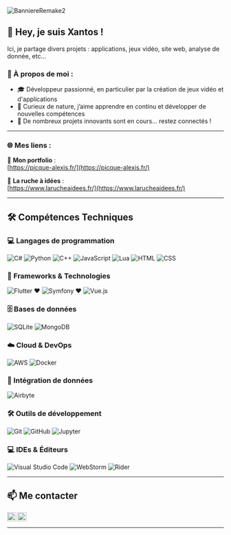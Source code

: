 ![BanniereRemake2](https://github.com/user-attachments/assets/84de22f5-d0c7-4f80-8203-58ad15bd0b32)

## 👋 Hey, je suis Xantos ! 
Ici, je partage divers projets : applications, jeux vidéo, site web, analyse de donnée, etc... 

### 🌟 À propos de moi :
- 🎓 Développeur passionné, en particulier par la création de jeux vidéo et d'applications
- 🌱 Curieux de nature, j’aime apprendre en continu et développer de nouvelles compétences
- 🚀 De nombreux projets innovants sont en cours... restez connectés !

---

### 🌐 Mes liens :
🐼 **Mon portfolio** :  
[https://picque-alexis.fr/](https://picque-alexis.fr/)

🐝 **La ruche à idées** :  
[https://www.larucheaidees.fr/](https://www.larucheaidees.fr/)

---

## 🛠️ Compétences Techniques

### 💻 Langages de programmation
![C#](https://img.shields.io/badge/Code-C%23-239120?logo=csharp&logoColor=white)
![Python](https://img.shields.io/badge/Code-Python-3776AB?logo=python&logoColor=white)
![C++](https://img.shields.io/badge/Code-C++-00599C?logo=cplusplus&logoColor=white)
![JavaScript](https://img.shields.io/badge/Code-JavaScript-F7DF1E?logo=javascript&logoColor=black)
![Lua](https://img.shields.io/badge/Code-Lua-2C2D72?logo=lua&logoColor=white)
![HTML](https://img.shields.io/badge/Code-HTML-E34F26?logo=html5&logoColor=white)
![CSS](https://img.shields.io/badge/Code-CSS-1572B6?logo=css3&logoColor=white)

### 🚀 Frameworks & Technologies
![Flutter ❤️](https://img.shields.io/badge/Flutter-%E2%9D%A4-02569B?logo=flutter&logoColor=white)
![Symfony ❤️](https://img.shields.io/badge/Symfony-%E2%9D%A4-000000?logo=symfony&logoColor=white)
![Vue.js](https://img.shields.io/badge/Vue.js-4FC08D?logo=vue.js&logoColor=white)

### 🗄️ Bases de données
![SQLite](https://img.shields.io/badge/SQLite-003B57?logo=sqlite&logoColor=white)
![MongoDB](https://img.shields.io/badge/MongoDB-47A248?logo=mongodb&logoColor=white)

### ☁️ Cloud & DevOps
![AWS](https://img.shields.io/badge/AWS-FF9900?logo=amazon-aws&logoColor=white)
![Docker](https://img.shields.io/badge/Docker-2496ED?logo=docker&logoColor=white)

### 🔄 Intégration de données
![Airbyte](https://img.shields.io/badge/Airbyte-615EFF?logo=airbyte&logoColor=white)

### 🛠️ Outils de développement
![Git](https://img.shields.io/badge/Git-F05032?logo=git&logoColor=white)
![GitHub](https://img.shields.io/badge/GitHub-181717?logo=github&logoColor=white)
![Jupyter](https://img.shields.io/badge/Jupyter-F37626?logo=jupyter&logoColor=white)

### 💻 IDEs & Éditeurs
![Visual Studio Code](https://img.shields.io/badge/VS%20Code-007ACC?logo=visualstudiocode&logoColor=white)
![WebStorm](https://img.shields.io/badge/WebStorm-000000?logo=webstorm&logoColor=white)
![Rider](https://img.shields.io/badge/Rider-000000?logo=rider&logoColor=white)

---

## 📫 Me contacter

<a href="https://www.linkedin.com/in/alexis-picque-248472230/">
  <img align="left" src="https://cdn.jsdelivr.net/gh/devicons/devicon/icons/linkedin/linkedin-original.svg" alt="LinkedIn" width="21px"/>
</a>
<a href="https://github.com/Xantos07">
  <img align="left" src="https://cdn.jsdelivr.net/gh/devicons/devicon/icons/github/github-original.svg" alt="GitHub" width="21px"/>
</a>

<br clear="left"/>

---
